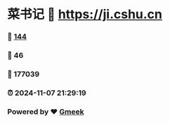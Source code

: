 # 菜书记 :link: https://ji.cshu.cn 
### :page_facing_up: [144](https://ji.cshu.cn/tag.html) 
### :speech_balloon: 46 
### :hibiscus: 177039 
### :alarm_clock: 2024-11-07 21:29:19 
### Powered by :heart: [Gmeek](https://github.com/Meekdai/Gmeek)
